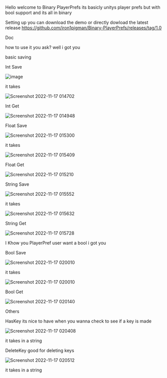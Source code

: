 Hello welcome to Binary PlayerPrefs its basicly 
unitys player prefs but with bool support and its all in binary

Setting up
you can download the demo or directly dowload the latest release 
https://github.com/iron1pigman/Binary-PlayerPrefs/releases/tag/1.0


Doc 

how to use it you ask?
well i got you

basic saving

Int Save 



![image](https://user-images.githubusercontent.com/72534223/202375743-4913e246-c807-49e4-a588-16a00223b970.png)

it takes 

![Screenshot 2022-11-17 014702](https://user-images.githubusercontent.com/72534223/202376061-a73b0ec1-0966-4a49-9308-06001f8d853a.png)

Int Get


![Screenshot 2022-11-17 014948](https://user-images.githubusercontent.com/72534223/202376557-108baa5c-f8c0-4a80-a888-bc498d283128.png)


Float Save 



![Screenshot 2022-11-17 015300](https://user-images.githubusercontent.com/72534223/202377173-8a698679-1872-444b-9d8e-f41646778b37.png)


it takes 

![Screenshot 2022-11-17 015409](https://user-images.githubusercontent.com/72534223/202377419-4f124f5f-b22d-4fb0-be06-c30346cfb119.png)


Float Get


![Screenshot 2022-11-17 015210](https://user-images.githubusercontent.com/72534223/202377006-f1551861-ad8f-4637-b043-9582a8304963.png)


String Save 



![Screenshot 2022-11-17 015552](https://user-images.githubusercontent.com/72534223/202377714-fb7b3425-234d-4b01-83aa-4e18aa55ab89.png)


it takes 

![Screenshot 2022-11-17 015632](https://user-images.githubusercontent.com/72534223/202377830-77e4a9c8-93cb-4e6b-8fa0-c447ccd5bd71.png)


String Get


![Screenshot 2022-11-17 015728](https://user-images.githubusercontent.com/72534223/202377972-97a41d71-896a-4b2a-a062-f5492ba2bcb3.png)

I Khow you PlayerPref user want a bool i got you

Bool Save 



![Screenshot 2022-11-17 020010](https://user-images.githubusercontent.com/72534223/202378374-1be6c165-9d53-4dcf-80f9-c7898128beff.png)


it takes 

![Screenshot 2022-11-17 020010](https://user-images.githubusercontent.com/72534223/202378512-8f74ef88-4699-4a61-ae68-b7b9d32065d8.png)


Bool Get


![Screenshot 2022-11-17 020140](https://user-images.githubusercontent.com/72534223/202378622-c663df7b-1093-408b-9815-857114920ffc.png)


Others

HasKey its nice to have when you wanna check to see if a key is made



![Screenshot 2022-11-17 020408](https://user-images.githubusercontent.com/72534223/202379036-c86ad25d-42fe-4528-9dae-ba45db5d2f02.png)

it takes in a string


DeleteKey good for deleting keys


![Screenshot 2022-11-17 020512](https://user-images.githubusercontent.com/72534223/202379235-865f72d2-535e-4fec-b44b-535ced827c13.png)


it takes in a string
